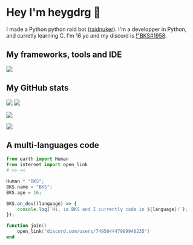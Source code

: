 # Hey I'm heygdrg 👋
I made a Python python raid bot ([raidnuker](https://github.com/heygdrg/)). I'm a developper in Python, and curretly learning C. I'm 16 yo and my discord is [!"BKS#1958](https://discord.com/users/749504447989940235).

## My frameworks, tools and IDE
![](https://github-readme-stats.vercel.app/api/pin/?username=heygdrg&repo=sufurion)

## My GitHub stats
![](https://custom-icon-badges.herokuapp.com/github/followers/CSM-BlueRed?color=23960c&labelColor=188207&style=for-the-badge&logo=person-add&label=Followers&logoColor=white)
![](https://custom-icon-badges.herokuapp.com/github/stars/CSM-BlueRed?color=23960c&labelColor=188207&style=for-the-badge&logo=person-add&label=Stars&logoColor=white)

![](https://github-readme-stats.vercel.app/api?username=CSM-BlueRed&theme=midnight-purple&hide_border=true&border_radius=0)

![](https://github-readme-stats.vercel.app/api/top-langs/?username=CSM-BlueRed&theme=midnight-purple&hide_border=true&border_radius=0&layout=compact)

## A multi-languages code

```python
from earth import Human
from internet import open_link
# >> <<
```
```c
Human * "BKS";
BKS.name = "BKS";
BKS.age = 16;
```
```js
BKS.on_dev((language) => {
    console.log(`Hi, im BKS and I currently code in ${language}!`);
});
```
```lua
function join()
    open_link("discord.com/users/749504447989940235")
end
```
